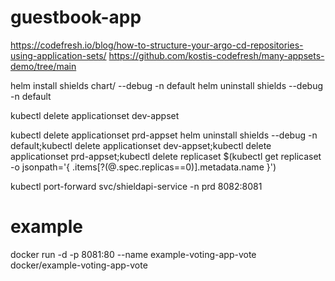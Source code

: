# guestbook-app
https://codefresh.io/blog/how-to-structure-your-argo-cd-repositories-using-application-sets/
https://github.com/kostis-codefresh/many-appsets-demo/tree/main

helm install shields chart/ --debug -n default
helm uninstall shields --debug -n default

kubectl delete applicationset dev-appset

kubectl delete applicationset  prd-appset
helm uninstall shields --debug -n default;kubectl delete applicationset dev-appset;kubectl delete applicationset  prd-appset;kubectl delete replicaset $(kubectl get replicaset -o jsonpath='{ .items[?(@.spec.replicas==0)].metadata.name }')

kubectl port-forward svc/shieldapi-service -n prd 8082:8081

# example
docker run -d -p 8081:80 --name example-voting-app-vote docker/example-voting-app-vote
